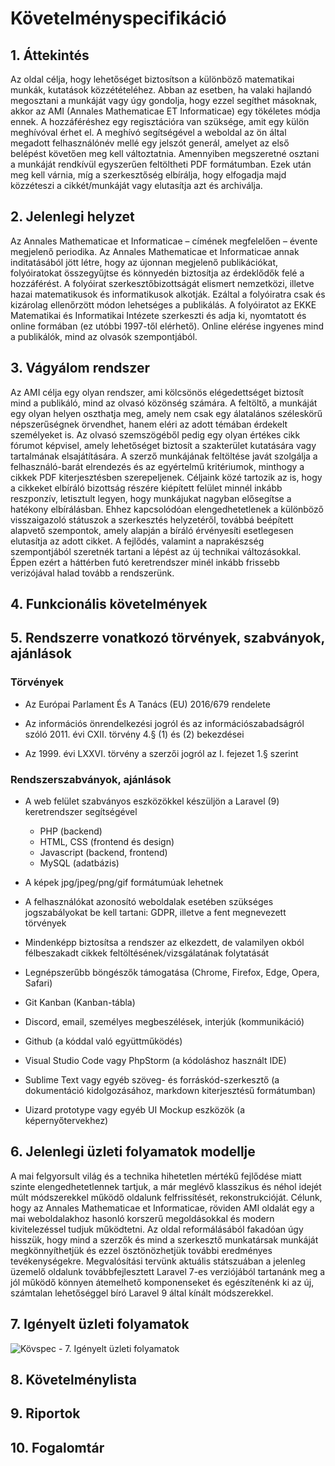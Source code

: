 # Követelményspecifikáció

## 1. Áttekintés
Az oldal célja, hogy lehetőséget biztosítson a különböző matematikai munkák, kutatások közzétételéhez.
Abban az esetben, ha valaki hajlandó megosztani a munkáját vagy úgy gondolja, hogy ezzel segíthet másoknak, akkor az AMI (Annales Mathematicae ET Informaticae) egy tökéletes módja ennek.
A hozzáféréshez egy regisztációra van szüksége, amit egy külön meghívóval érhet el.
A meghívó segítségével a weboldal az ön által megadott felhasználónév mellé egy jelszót generál, amelyet az első belépést követően meg kell változtatnia.
Amennyiben megszeretné osztani a munkáját rendkívül egyszerűen feltöltheti PDF formátumban.
Ezek után meg kell várnia, míg a szerkesztőség elbírálja, hogy elfogadja majd közzéteszi a cikkét/munkáját vagy elutasítja azt és archiválja.



## 2. Jelenlegi helyzet
Az Annales Mathematicae et Informaticae – címének megfelelően – évente megjelenő periodika. Az Annales Mathematicae et Informaticae annak inditatásából jött létre, hogy az újonnan megjelenő publikációkat, folyóiratokat összegyűjtse és könnyedén biztosítja az érdeklődők felé a hozzáférést. A folyóirat szerkesztőbizottságát elismert nemzetközi, illetve hazai matematikusok és informatikusok alkotják. Ezáltal a folyóiratra csak és kizárolag ellenőrzött módon lehetséges a publikálás. A folyóiratot az EKKE Matematikai és Informatikai Intézete szerkeszti és adja ki, nyomtatott és online formában (ez utóbbi 1997-től elérhető). Online elérése ingyenes mind a publikálók, mind az olvasók szempontjából.



## 3. Vágyálom rendszer
Az AMI célja egy olyan rendszer, ami kölcsönös elégedettséget biztosít mind a publikáló, mind az olvasó közönség számára.
A feltöltő, a munkáját egy olyan helyen oszthatja meg, amely nem csak egy álatalános széleskörű népszerűségnek örvendhet, hanem eléri az adott témában érdekelt személyeket is.
Az olvasó szemszögéből pedig egy olyan értékes cikk fórumot képvisel, amely lehetőséget biztosít a szakterület kutatására vagy tartalmának elsajátítására.
A szerző munkájának feltöltése javát szolgálja a felhasználó-barát elrendezés és az egyértelmű kritériumok, minthogy a cikkek PDF kiterjesztésben szerepeljenek.
Céljaink közé tartozik az is, hogy a cikkeket elbíráló bizottság részére kiépített felület minnél inkább reszponzív, letisztult legyen, hogy munkájukat nagyban elősegítse a hatékony elbírálásban.
Ehhez kapcsolódóan elengedhetetlenek a különböző visszaigazoló státuszok a szerkesztés helyzetéről, továbbá beépített alapvető szempontok, amely alapján a bíráló érvényesíti esetlegesen elutasítja az adott cikket.
A fejlődés, valamint a naprakészség szempontjából szeretnék tartani a lépést az új technikai változásokkal. Éppen ezért a háttérben futó keretrendszer minél inkább frissebb verizójával halad tovább a rendszerünk.



## 4. Funkcionális követelmények



## 5. Rendszerre vonatkozó törvények, szabványok, ajánlások
### Törvények
- Az Európai Parlament És A Tanács (EU) 2016/679 rendelete

- Az információs önrendelkezési jogról és az információszabadságról szóló 2011. évi CXII. törvény 4.§ (1) és (2) bekezdései

- Az 1999. évi LXXVI. törvény a szerzői jogról az I. fejezet 1.§ szerint

### Rendszerszabványok, ajánlások
- A web felület szabványos eszközökkel készüljön a Laravel (9) keretrendszer segítségével
    - PHP (backend)
    - HTML, CSS (frontend és design)
    - Javascript (backend, frontend)
    - MySQL (adatbázis) 
- A képek jpg/jpeg/png/gif formátumúak lehetnek
- A felhasználókat azonosító weboldalak esetében szükséges jogszabályokat be kell tartani: GDPR, illetve a fent megnevezett törvények
- Mindenképp biztosítsa a rendszer az elkezdett, de valamilyen okból félbeszakadt cikkek feltöltésének/vizsgálatának folytatását
- Legnépszerűbb böngészők támogatása (Chrome, Firefox, Edge, Opera, Safari)

- Git Kanban (Kanban-tábla)
- Discord, email, személyes megbeszélések, interjúk (kommunikáció)
- Github (a kóddal való együttműködés)
- Visual Studio Code vagy PhpStorm (a kódoláshoz használt IDE)
- Sublime Text vagy egyéb szöveg- és forráskód-szerkesztő (a dokumentáció kidolgozásához, markdown kiterjesztésű formátumban)
- Uizard prototype vagy egyéb UI Mockup eszközök (a képernyőtervekhez)



## 6. Jelenlegi üzleti folyamatok modellje
A mai felgyorsult világ és a technika hihetetlen mértékű fejlődése miatt szinte elengedhetetlennek tartjuk, a már meglévő klasszikus és néhol idejét múlt módszerekkel működő oldalunk felfrissítését, rekonstrukcióját.
Célunk, hogy az Annales Mathematicae et Informaticae, röviden AMI oldalát egy a mai weboldalakhoz hasonló korszerű megoldásokkal és modern kivitelezéssel tudjuk működtetni.
Az oldal reformálásából fakadóan úgy hisszük, hogy mind a szerzők és mind a szerkesztő munkatársak munkáját megkönnyíthetjük és ezzel ösztönözhetjük további eredményes tevékenységekre.
Megvalósítási tervünk aktuális státszuában a jelenleg üzemelő oldalunk továbbfejlesztett Laravel 7-es verziójából tartanánk meg a jól működő könnyen átemelhető komponenseket és egészítenénk ki az új,
számtalan lehetőséggel bíró Laravel 9 által kínált módszerekkel.



## 7. Igényelt üzleti folyamatok
![Kövspec - 7. Igényelt üzleti folyamatok](https://cdn.discordapp.com/attachments/323508728508710913/1095101365757423757/Kovspec_7_-_Igenyelt_uzleti_folyamatok.png)



## 8. Követelménylista



## 9. Riportok



## 10. Fogalomtár


